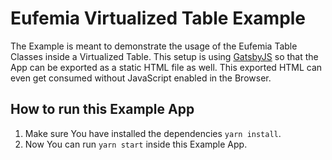 # Eufemia Virtualized Table Example

The Example is meant to demonstrate the usage of the Eufemia Table Classes inside a Virtualized Table.
This setup is using [GatsbyJS](https://www.gatsbyjs.org) so that the App can be exported as a static HTML file as well. This exported HTML can even get consumed without JavaScript enabled in the Browser.

## How to run this Example App

1. Make sure You have installed the dependencies `yarn install`.
1. Now You can run `yarn start` inside this Example App.
